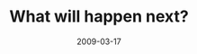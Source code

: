 ---
layout: base.njk
title : 'What will happen next?' 
view_title : 'What will happen next?' 
year : '2009' 
date : '2009-03-17' 
img_file : '/drawing/whatwillhappennext.png' 
html_file : 'whatwillhappennext' 
next_html : 'icantdoit2009.html' 
year_order : '90' 
permalink : "title/{{html_file}}.html"
---